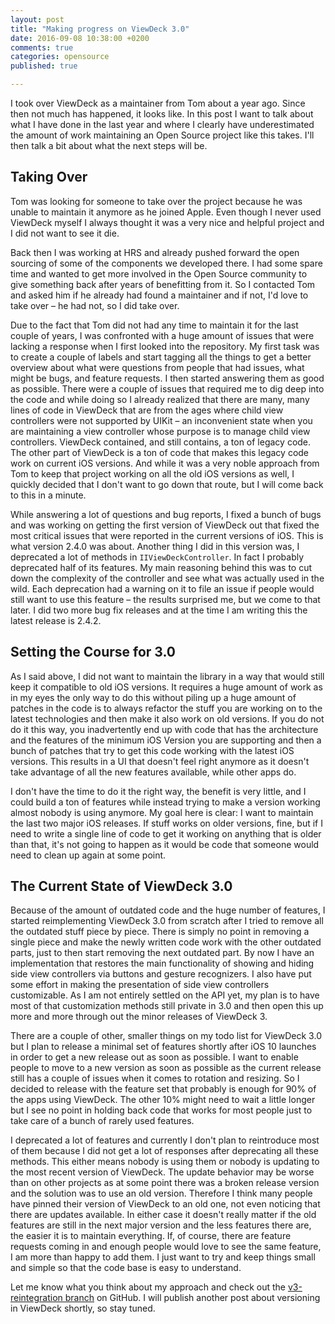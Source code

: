 ```yaml
---
layout: post
title: "Making progress on ViewDeck 3.0"
date: 2016-09-08 10:38:00 +0200
comments: true
categories: opensource
published: true

---
```


I took over ViewDeck as a maintainer from Tom about a year ago. Since then not much has happened, it looks like. In this post I want to talk about what I have done in the last year and where I clearly have underestimated the amount of work maintaining an Open Source project like this takes. I'll then talk a bit about what the next steps will be.

<!--more-->

## Taking Over

Tom was looking for someone to take over the project because he was unable to maintain it anymore as he joined Apple. Even though I never used ViewDeck myself I always thought it was a very nice and helpful project and I did not want to see it die.

Back then I was working at HRS and already pushed forward the open sourcing of some of the components we developed there. I had some spare time and wanted to get more involved in the Open Source community to give something back after years of benefitting from it. So I contacted Tom and asked him if he already had found a maintainer and if not, I'd love to take over – he had not, so I did take over.

Due to the fact that Tom did not had any time to maintain it for the last couple of years, I was confronted with a huge amount of issues that were lacking a response when I first looked into the repository. My first task was to create a couple of labels and start tagging all the things to get a better overview about what were questions from people that had issues, what might be bugs, and feature requests. I then started answering them as good as possible. There were a couple of issues that required me to dig deep into the code and while doing so I already realized that there are many, many lines of code in ViewDeck that are from the ages where child view controllers were not supported by UIKit – an inconvenient state when you are maintaining a view controller whose purpose is to manage child view controllers. ViewDeck contained, and still contains, a ton of legacy code. The other part of ViewDeck is a ton of code that makes this legacy code work on current iOS versions. And while it was a very noble approach from Tom to keep that project working on all the old iOS versions as well, I quickly decided that I don't want to go down that route, but I will come back to this in a minute.

While answering a lot of questions and bug reports, I fixed a bunch of bugs and was working on getting the first version of ViewDeck out that fixed the most critical issues that were reported in the current versions of iOS. This is what version 2.4.0 was about. Another thing I did in this version was, I deprecated a lot of methods in `IIViewDeckController`. In fact I probably deprecated half of its features. My main reasoning behind this was to cut down the complexity of the controller and see what was actually used in the wild. Each deprecation had a warning on it to file an issue if people would still want to use this feature – the results surprised me, but we come to that later. I did two more bug fix releases and at the time I am writing this the latest release is 2.4.2.

## Setting the Course for 3.0

As I said above, I did not want to maintain the library in a way that would still keep it compatible to old iOS versions. It requires a huge amount of work as in my eyes the only way to do this without piling up a huge amount of patches in the code is to always refactor the stuff you are working on to the latest technologies and then make it also work on old versions. If you do not do it this way, you inadvertently end up with code that has the architecture and the features of the minimum iOS Version you are supporting and then a bunch of patches that try to get this code working with the latest iOS versions. This results in a UI that doesn't feel right anymore as it doesn't take advantage of all the new features available, while other apps do.

I don't have the time to do it the right way, the benefit is very little, and I could build a ton of features while instead trying to make a version working almost nobody is using anymore. My goal here is clear: I want to maintain the last two major iOS releases. If stuff works on older versions, fine, but if I need to write a single line of code to get it working on anything that is older than that, it's not going to happen as it would be code that someone would need to clean up again at some point.

## The Current State of ViewDeck 3.0

Because of the amount of outdated code and the huge number of features, I started reimplementing ViewDeck 3.0 from scratch after I tried to remove all the outdated stuff piece by piece. There is simply no point in removing a single piece and make the newly written code work with the other outdated parts, just to then start removing the next outdated part. By now I have an implementation that restores the main functionality of showing and hiding side view controllers via buttons and gesture recognizers. I also have put some effort in making the presentation of side view controllers customizable. As I am not entirely settled on the API yet, my plan is to have most of that customization methods still private in 3.0 and then open this up more and more through out the minor releases of ViewDeck 3.

There are a couple of other, smaller things on my todo list for ViewDeck 3.0 but I plan to release a minimal set of features shortly after iOS 10 launches in order to get a new release out as soon as possible. I want to enable people to move to a new version as soon as possible as the current release still has a couple of issues when it comes to rotation and resizing. So I decided to release with the feature set that probably is enough for 90% of the apps using ViewDeck. The other 10% might need to wait a little longer but I see no point in holding back code that works for most people just to take care of a bunch of rarely used features.

I deprecated a lot of features and currently I don't plan to reintroduce most of them because I did not get a lot of responses after deprecating all these methods. This either means nobody is using them or nobody is updating to the most recent version of ViewDeck. The update behavior may be worse than on other projects as at some point there was a broken release version and the solution was to use an old version. Therefore I think many people have pinned their version of ViewDeck to an old one, not even noticing that there are updates available. In either case it doesn't really matter if the old features are still in the next major version and the less features there are, the easier it is to maintain everything. If, of course, there are feature requests coming in and enough people would love to see the same feature, I am more than happy to add them. I just want to try and keep things small and simple so that the code base is easy to understand.

Let me know what you think about my approach and check out the [v3-reintegration branch][1] on GitHub. I will publish another post about versioning in ViewDeck shortly, so stay tuned.

[1]:	https://github.com/ViewDeck/ViewDeck/tree/feature/v3-reintegration